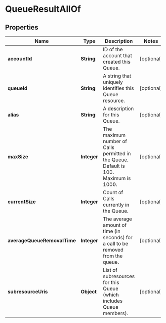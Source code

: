 

# QueueResultAllOf


## Properties

Name | Type | Description | Notes
------------ | ------------- | ------------- | -------------
**accountId** | **String** | ID of the account that created this Queue. |  [optional]
**queueId** | **String** | A string that uniquely identifies this Queue resource. |  [optional]
**alias** | **String** | A description for this Queue. |  [optional]
**maxSize** | **Integer** | The maximum number of Calls permitted in the Queue. Default is 100. Maximum is 1000. |  [optional]
**currentSize** | **Integer** | Count of Calls currently in the Queue. |  [optional]
**averageQueueRemovalTime** | **Integer** | The average amount of time (in seconds) for a call to be removed from the queue. |  [optional]
**subresourceUris** | **Object** | List of subresources for this Queue (which includes Queue members). |  [optional]



